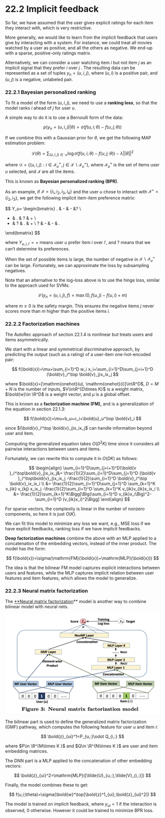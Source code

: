 # 22.2 Implicit feedback

So far, we have assumed that the user gives explicit ratings for each item they interact with, which is very restrictive.

More generally, we would like to learn from the implicit feedback that users give by interacting with a system. For instance, we could treat all movies watched by a user as positive, and all the others as negative. We end-up with a sparse, positive-only ratings matrix.

Alternatively, we can consider a user watching item $i$ but not item $j$ as an implicit signal that they prefer $i$  over $j$
. The resulting data can be represented as a set of tuples $y_n=(u,i,j)$, where $(u,i)$ is a positive pair, and $(u,j)$ is a negative, unlabeled pair.

### 22.2.1 Bayesian personalized ranking

To fit a model of the form $(u,i,j)$, we need to use a **ranking loss**, so that the model ranks $i$ ahead of $j$ for user $u$.

A simple way to do it is to use a Bernoulli form of the data:

$$
p(y_n=(u,i,j)|\theta)=\sigma(f(u,i;\theta)-f(u,j;\theta))
$$

If we combine this with a Gaussian prior for $\theta$, we get the following MAP estimation problem:

$$
\mathcal{L}(\theta)=\sum_{(u,i,j)\in\mathcal{D}} \log \sigma(f(u,i;\theta)-f(u,j;\theta))-\lambda||\theta||^2
$$

where $\mathcal{D}=\{(u,i,j):i\in \mathcal{I}^+_u,j\in \mathcal{I}\backslash \mathcal{I}^+_u\}$, where $\mathcal{I}^+_u$ is the set of items user $u$ selected, and $\mathcal{I}$ are all the items.

This is known as **Bayesian personalized ranking (BPR)**.

As an example, if $\mathcal{I}=\{i_1,i_2,i_3,i_4\}$ and the user $u$ chose to interact with $\mathcal{I}^+=\{i_2,i_3\}$, we get the following implicit item-item preference matrix:

$$
Y_u=
\begin{bmatrix}
. & - & - &? \\
+ & . & ? & + \\
+ & ? & . & + \\
? & - & - & .

\end{bmatrix}
$$

where $Y_{u,i,i'}=+$ means user $u$ prefer item $i$ over $i'$, and $?$ means that we can’t determine its preferences.

When the set of possible items is large, the number of negative in $\mathcal{I} \backslash \mathcal{I}^+_u$ can be large. Fortunately, we can approximate the loss by subsampling negatives.

Note that an alternative to the log-loss above is to use the hinge loss, similar to the approach used for SVMs:

$$
\mathcal{L}(y_n=(u,i,j),f)=\max(0,f(u,j)-f(u,i)+m)
$$

where $m\geq 0$  is the safety margin. This ensures the negative items $j$  never scores more than $m$ higher than the positive items $i$.

### 22.2.2 Factorization machines

The AutoRec approach of section 22.1.4 is nonlinear but treats users and items asymmetrically.

We start with a linear and symmetrical discriminative approach, by predicting the output (such as a rating) of a user-item one-hot-encoded pair:

$$
f(\bold{x})=\mu+\sum_{i=1}^D w_i x_i+\sum_{i=1}^D\sum_{j=i+1}^D (\bold{v}_i^\top \bold{v}_j)x_ix_j
$$

where $\bold{x}=[\mathrm{onehot}(u), \mathrm{onehot}(i)]\in\R^D$, $D=M+N$ is the number of inputs, $V\in\R^{D\times K}$ is a weight matrix, $\bold{w}\in \R^D$ is a weight vector, and $\mu$ is a global offset.

This is known as a **factorization machine (FM),** and is a generalization of the equation in section 22.1.3:

$$
f(\bold{x})=\mu+b_u+c_i+\bold{u}_u^\top \bold{v}_i
$$

since $(\bold{v}_i^\top \bold{v}_j)x_ix_j$ can handle information beyond user and item.

Computing the generalized equation takes $O(D^2K)$ time since it considers all pairwise interactions between users and items.

Fortunately, we can rewrite this to compute it in $O(DK)$ as follows:

$$
\begin{align}
\sum_{i=1}^D\sum_{j=i+1}^D(\bold{v
}_i^\top\bold{v}_j)x_ix_j&= \frac{1}{2}\sum_{i=1}^D\sum_{j=1}^D (\bold{v
}_i^\top\bold{v}_j)x_ix_j -\frac{1}{2}\sum_{i=1}^D \bold{v}_i^\top \bold{v}_ix_ix_i \\
&= \frac{1}{2}\sum_{i=1}^D\sum_{j=1}^D \sum_{k=1}^K v_{ik}
v_{kj} x_ix_j -\frac{1}{2}\sum_{i=1}^D \sum_{k=1}^K v_{ik}v_{ik}x_ix_i \\
&= \frac{1}{2}\sum_{k=1}^K\Bigg[\Big(\sum_{i=1}^D v_{ik}x_i\Big)^2-\sum_{i=1}^D (v_{ik}x_i)^2\Bigg]
\end{align}
$$

For sparse vectors, the complexity is linear in the number of nonzero components, so here it is just $O(K)$.

We can fit this model to minimize any loss we want, e.g., MSE loss if we have explicit feedbacks, ranking loss if we have implicit feedbacks.

**Deep factorization machines** combine the above with an MLP applied to a concatenation of the embedding vectors, instead of the inner product. The model has the form:

$$
f(\bold{x})=\sigma(\mathrm{FM}(\bold{x})+\mathrm{MLP}(\bold{x}))
$$

The idea is that the bilinear FM model captures explicit interactions between users and features, while the MLP captures implicit relation between user features and item features, which allows the model to generalize.

### 22.2.3 Neural matrix factorization

The [**Neural matrix factorization](https://arxiv.org/abs/1708.05031)** model is another way to combine bilinear model with neural nets.

![Screen Shot 2023-11-27 at 09.30.16.png](./Screen_Shot_2023-11-27_at_09.30.16.png)

The bilinear part is used to define the generalized matrix factorization (GMF) pathway, which computes the following feature for user $u$ and item $i$:

$$
\bold{z}_{ui}^1=P_{u,:}\odot Q_{i,:}
$$

where $P\in \R^{M\times K }$ and $Q\in \R^{N\times K }$ are user and item embedding matrices.

The DNN part is a MLP applied to the concatenation of other embedding vectors:

$$
\bold{z}_{ui}^2=\mathrm{MLP}([\tilde{U}_{u,:},\tilde{V}_{i,:}])
$$

Finally, the model combines these to get:

$$
f(u,i;\theta)=\sigma(\bold{w}^\top[\bold{z}^1_{ui},\bold{z}_{ui}^2])
$$

The model is trained on implicit feedback, where $y_{ui}=1$ if the interaction is observed, $0$ otherwise. However it could be trained to minimize BPR loss.
